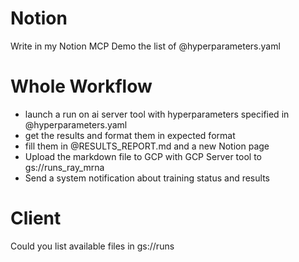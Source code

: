 # Notion
Write in my Notion MCP Demo the list of @hyperparameters.yaml 

# Whole Workflow
- launch a run on ai server tool with hyperparameters specified in @hyperparameters.yaml  
- get the results and format them in expected format
- fill them in @RESULTS_REPORT.md  and a new Notion page
- Upload the markdown file to GCP with GCP Server tool to gs://runs_ray_mrna
- Send a system notification about training status and results

# Client
Could you list available files in gs://runs
